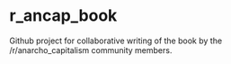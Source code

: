 r_ancap_book
============

Github project for collaborative writing of the book by the /r/anarcho_capitalism community members.